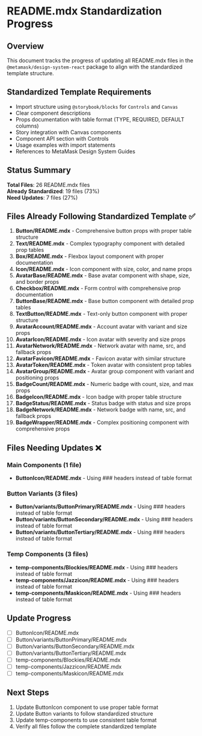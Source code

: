 # README.mdx Standardization Progress

## Overview
This document tracks the progress of updating all README.mdx files in the `@metamask/design-system-react` package to align with the standardized template structure.

## Standardized Template Requirements
- Import structure using `@storybook/blocks` for `Controls` and `Canvas`
- Clear component descriptions
- Props documentation with table format (TYPE, REQUIRED, DEFAULT columns)
- Story integration with Canvas components
- Component API section with Controls
- Usage examples with import statements
- References to MetaMask Design System Guides

## Status Summary
**Total Files**: 26 README.mdx files  
**Already Standardized**: 19 files (73%)  
**Need Updates**: 7 files (27%)  

## Files Already Following Standardized Template ✅

1. **Button/README.mdx** - Comprehensive button props with proper table structure
2. **Text/README.mdx** - Complex typography component with detailed prop tables
3. **Box/README.mdx** - Flexbox layout component with proper documentation
4. **Icon/README.mdx** - Icon component with size, color, and name props
5. **AvatarBase/README.mdx** - Base avatar component with shape, size, and border props
6. **Checkbox/README.mdx** - Form control with comprehensive prop documentation
7. **ButtonBase/README.mdx** - Base button component with detailed prop tables
8. **TextButton/README.mdx** - Text-only button component with proper structure
9. **AvatarAccount/README.mdx** - Account avatar with variant and size props
10. **AvatarIcon/README.mdx** - Icon avatar with severity and size props
11. **AvatarNetwork/README.mdx** - Network avatar with name, src, and fallback props
12. **AvatarFavicon/README.mdx** - Favicon avatar with similar structure
13. **AvatarToken/README.mdx** - Token avatar with consistent prop tables
14. **AvatarGroup/README.mdx** - Avatar group component with variant and positioning props
15. **BadgeCount/README.mdx** - Numeric badge with count, size, and max props
16. **BadgeIcon/README.mdx** - Icon badge with proper table structure
17. **BadgeStatus/README.mdx** - Status badge with status and size props
18. **BadgeNetwork/README.mdx** - Network badge with name, src, and fallback props
19. **BadgeWrapper/README.mdx** - Complex positioning component with comprehensive props

## Files Needing Updates ❌

### Main Components (1 file)
- **ButtonIcon/README.mdx** - Using ### headers instead of table format

### Button Variants (3 files)
- **Button/variants/ButtonPrimary/README.mdx** - Using ### headers instead of table format
- **Button/variants/ButtonSecondary/README.mdx** - Using ### headers instead of table format  
- **Button/variants/ButtonTertiary/README.mdx** - Using ### headers instead of table format

### Temp Components (3 files)
- **temp-components/Blockies/README.mdx** - Using ### headers instead of table format
- **temp-components/Jazzicon/README.mdx** - Using ### headers instead of table format
- **temp-components/Maskicon/README.mdx** - Using ### headers instead of table format

## Update Progress
- [ ] ButtonIcon/README.mdx
- [ ] Button/variants/ButtonPrimary/README.mdx
- [ ] Button/variants/ButtonSecondary/README.mdx
- [ ] Button/variants/ButtonTertiary/README.mdx
- [ ] temp-components/Blockies/README.mdx
- [ ] temp-components/Jazzicon/README.mdx
- [ ] temp-components/Maskicon/README.mdx

## Next Steps
1. Update ButtonIcon component to use proper table format
2. Update Button variants to follow standardized structure
3. Update temp-components to use consistent table format
4. Verify all files follow the complete standardized template